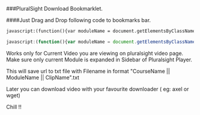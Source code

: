 ###PluralSight Download Bookmarklet.

####Just Drag and Drop following code to bookmarks bar.

  ```html
  javascript:(function(){var moduleName = document.getElementsByClassName(&quot;selected watched&quot;)[0].parentElement.parentElement.getElementsByTagName(&quot;h2&quot;)[0].innerText;var clipName = document.getElementsByClassName(&quot;selected watched&quot;)[0].getElementsByTagName(&quot;h3&quot;)[0].innerText;var link = document.createElement('a');link.download = document.title + &quot;_&quot; + moduleName + &quot;_&quot; + clipName;fileContents = document.getElementsByTagName('video')[0].src;link.href = 'data:,' + fileContents;link.click();})();
```
```javascript
javascript:(function(){var moduleName = document.getElementsByClassName("selected watched")[0].parentElement.parentElement.getElementsByTagName("h2")[0].innerText;var clipName = document.getElementsByClassName("selected watched")[0].getElementsByTagName("h3")[0].innerText;var link = document.createElement('a');link.download = document.title + "_" + moduleName + "_" + clipName;fileContents = document.getElementsByTagName('video')[0].src;link.href = 'data:,' + fileContents;link.click();})();
```
Works only for Current Video you are viewing on pluralsight video page. Make sure only current Module is expanded in Sidebar of Pluralsight Player.

This will save url to txt file with Filename in format "CourseName || ModuleName || ClipName".txt

Later you can download video with your favourite downloader ( eg: axel or wget)

Chill !!
